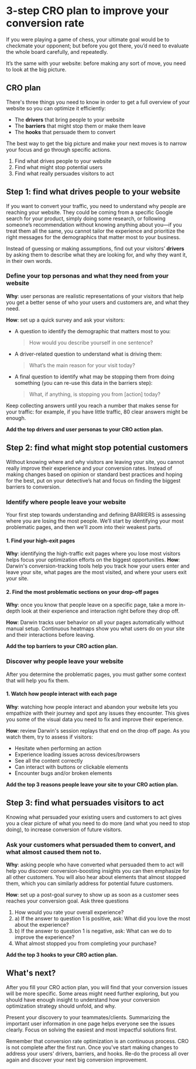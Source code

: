 # 3-step CRO plan to improve your conversion rate

If you were playing a game of chess, your ultimate goal would be to checkmate your opponent; but before you got there, you’d need to evaluate the whole board carefully, and repeatedly.

It’s the same with your website: before making any sort of move, you need to look at the big picture.

## CRO plan

There's three things you need to know in order to get a full overview of your website so you can optimize it efficiently:

- The **drivers** that bring people to your website
- The **barriers** that might stop them or make them leave
- The **hooks** that persuade them to convert

The best way to get the big picture and make your next moves is to narrow your focus and go through specific actions.

1. Find what drives people to your website
2. Find what might stop potential users
3. Find what really persuades visitors to act

## Step 1: find what drives people to your website

If you want to convert your traffic, you need to understand why people are reaching your website. They could be coming from a specific Google search for your product, simply doing some research, or following someone’s recommendation without knowing anything about you—if you treat them all the same, you cannot tailor the experience and prioritize the right messages for the demographics that matter most to your business.

Instead of guessing or making assumptions, find out your visitors’ **drivers** by asking them to describe what they are looking for, and why they want it, in their own words.

### Define your top personas and what they need from your website

**Why**: user personas are realistic representations of your visitors that help you get a better sense of who your users and customers are, and what they need.

**How**: set up a quick survey and ask your visitors:

- A question to identify the demographic that matters most to you:
  > How would you describe yourself in one sentence?
- A driver-related question to understand what is driving them:
  > What’s the main reason for your visit today?
- A final question to identify what may be stopping them from doing something (you can re-use this data in the barriers step):
  > What, if anything, is stopping you from [action] today?

Keep collecting answers until you reach a number that makes sense for your traffic: for example, if you have little traffic, 80 clear answers might be enough.

**Add the top drivers and user personas to your CRO action plan.**

## Step 2: find what might stop potential customers

Without knowing where and why visitors are leaving your site, you cannot really improve their experience and your conversion rates. Instead of making changes based on opinion or standard best practices and hoping for the best, put on your detective’s hat and focus on finding the biggest barriers to conversion.

### Identify where people leave your website

Your first step towards understanding and defining BARRIERS is assessing where you are losing the most people. We’ll start by identifying your most problematic pages, and then we'll zoom into their weakest parts.

#### 1. Find your high-exit pages

**Why**: identifying the high-traffic exit pages where you lose most visitors helps focus your optimization efforts on the biggest opportunities.
**How**: Darwin's conversion-tracking tools help you track how your users enter and leave your site, what pages are the most visited, and where your users exit your site.

#### 2. Find the most problematic sections on your drop-off pages

<!-- ![](./placeholder.jpg "placeholder") -->

**Why**: once you know that people leave on a specific page, take a more in-depth look at their experience and interaction right before they drop off.

**How**: Darwin tracks user behavior on all your pages automatically without manual setup. Continuous heatmaps show you what users do on your site and their interactions before leaving.

**Add the top barriers to your CRO action plan.**

### Discover why people leave your website

After you determine the problematic pages, you must gather some context that will help you fix them.

#### 1. Watch how people interact with each page

**Why**: watching how people interact and abandon your website lets you empathize with their journey and spot any issues they encounter. This gives you some of the visual data you need to fix and improve their experience.

**How**: review Darwin's session replays that end on the drop off page. As you watch them, try to assess if visitors:

- Hesitate when performing an action
- Experience loading issues across devices/browsers
- See all the content correctly
- Can interact with buttons or clickable elements
- Encounter bugs and/or broken elements

**Add the top 3 reasons people leave your site to your CRO action plan.**

## Step 3: find what persuades visitors to act

Knowing what persuaded your existing users and customers to act gives you a clear picture of what you need to do more (and what you need to stop doing), to increase conversion of future visitors.

### Ask your customers what persuaded them to convert, and what almost caused them not to.

**Why**: asking people who have converted what persuaded them to act will help you discover conversion-boosting insights you can then emphasize for all other customers. You will also hear about elements that almost stopped them, which you can similarly address for potential future customers.

**How**: set up a post-goal survey to show up as soon as a customer sees reaches your conversion goal. Ask three questions

1. How would you rate your overall experience?
2. a) If the answer to question 1 is positive, ask: What did you love the most about the experience?
3. b) If the answer to question 1 is negative, ask: What can we do to improve the experience?
4. What almost stopped you from completing your purchase?

**Add the top 3 hooks to your CRO action plan.**

## What's next?

After you fill your CRO action plan, you will find that your conversion issues will be more specific. Some areas might need further exploring, but you should have enough insight to understand how your conversion optimization strategy should unfold, and why.

Present your discovery to your teammates/clients. Summarizing the important user information in one page helps everyone see the issues clearly. Focus on solving the easiest and most impactful solutions first.

Remember that conversion rate optimization is an continuous process. CRO is not complete after the first run. Once you've start making changes to address your users' drivers, barriers, and hooks. Re-do the process all over again and discover your next big conversion improvement.
